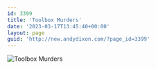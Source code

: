 ```yaml
---
id: 3399
title: 'Toolbox Murders'
date: '2023-03-17T13:45:40+00:00'
layout: page
guid: 'http://new.andydixon.com/?page_id=3399'
---
```


![Toolbox Murders](https://i0.wp.com/assets.g8x2.ldn.idrivee2-23.com/posters/Toolbox%20Murders%2001.jpg?w=1200&ssl=1 "Toolbox Murders")